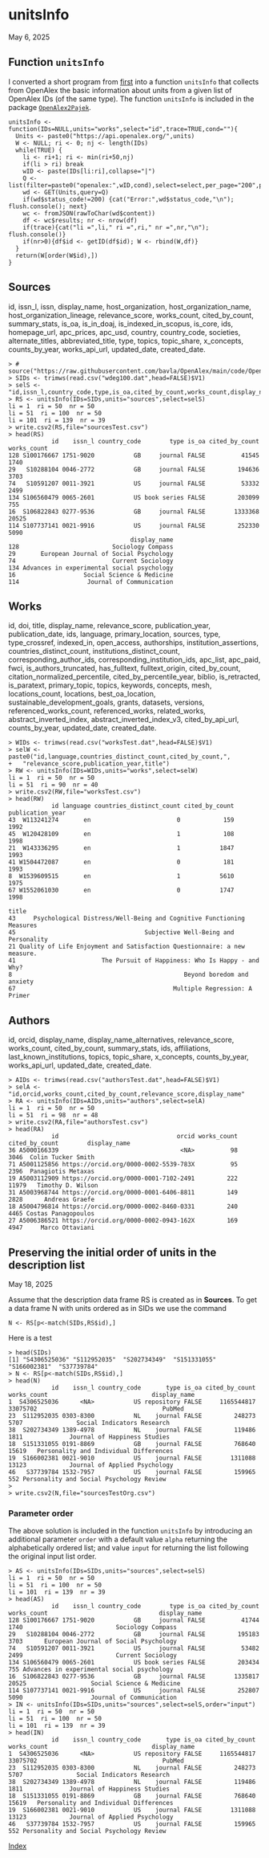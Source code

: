 # unitsInfo

May 6, 2025

## Function `unitsInfo`

I converted a short program from [first](first.md) into a function `unitsInfo` that collects from OpenAlex the basic information about units from a given list of OpenAlex IDs (of the same type). The function `unitsInfo` is included in the package  [`OpenAlex2Pajek`](https://github.com/bavla/OpenAlex/tree/main/OpenAlex2Pajek).

```
unitsInfo <- function(IDs=NULL,units="works",select="id",trace=TRUE,cond=""){
  Units <- paste0("https://api.openalex.org/",units) 
  W <- NULL; ri <- 0; nj <- length(IDs)
  while(TRUE) {
    li <- ri+1; ri <- min(ri+50,nj)
    if(li > ri) break
    wID <- paste(IDs[li:ri],collapse="|")
    Q <- list(filter=paste0("openalex:",wID,cond),select=select,per_page="200",page="1")
    wd <- GET(Units,query=Q)
    if(wd$status_code!=200) {cat("Error:",wd$status_code,"\n"); flush.console(); next}
    wc <- fromJSON(rawToChar(wd$content))
    df <- wc$results; nr <- nrow(df)
    if(trace){cat("li =",li," ri =",ri," nr =",nr,"\n"); flush.console()}
    if(nr>0){df$id <- getID(df$id); W <- rbind(W,df)}
  }
  return(W[order(W$id),])
}
```
## Sources

id, issn_l, issn, display_name, host_organization, host_organization_name, host_organization_lineage, relevance_score, works_count, cited_by_count, summary_stats, is_oa, is_in_doaj, is_indexed_in_scopus, is_core, ids, homepage_url, apc_prices, apc_usd, country, country_code, societies, alternate_titles, abbreviated_title, type, topics, topic_share, x_concepts, counts_by_year, works_api_url, updated_date, created_date.

```
> # source("https://raw.githubusercontent.com/bavla/OpenAlex/main/code/OpenAlex2Pajek.R")
> SIDs <- trimws(read.csv("wdeg100.dat",head=FALSE)$V1)
> selS <- "id,issn_l,country_code,type,is_oa,cited_by_count,works_count,display_name"
> RS <- unitsInfo(IDs=SIDs,units="sources",select=selS)
li = 1  ri = 50  nr = 50 
li = 51  ri = 100  nr = 50 
li = 101  ri = 139  nr = 39 
> write.csv2(RS,file="sourcesTest.csv")
> head(RS)
            id    issn_l country_code        type is_oa cited_by_count works_count
128 S100176667 1751-9020           GB     journal FALSE          41545        1740
29   S10288104 0046-2772           GB     journal FALSE         194636        3703
74   S10591207 0011-3921           US     journal FALSE          53332        2499
134 S106560479 0065-2601           US book series FALSE         203099         755
16  S106822843 0277-9536           GB     journal FALSE        1333368       20525
114 S107737141 0021-9916           US     journal FALSE         252330        5090
                                  display_name
128                          Sociology Compass
29       European Journal of Social Psychology
74                           Current Sociology
134 Advances in experimental social psychology
16                   Social Science & Medicine
114                   Journal of Communication
```
## Works

id, doi, title, display_name, relevance_score, publication_year, publication_date, ids, language, primary_location, sources, type, type_crossref, indexed_in, open_access, authorships, institution_assertions, countries_distinct_count, institutions_distinct_count, corresponding_author_ids, corresponding_institution_ids, apc_list, apc_paid, fwci, is_authors_truncated, has_fulltext, fulltext_origin, cited_by_count, citation_normalized_percentile, cited_by_percentile_year, biblio, is_retracted, is_paratext, primary_topic, topics, keywords, concepts, mesh, locations_count, locations, best_oa_location, sustainable_development_goals, grants, datasets, versions, referenced_works_count, referenced_works, related_works, abstract_inverted_index, abstract_inverted_index_v3, cited_by_api_url, counts_by_year, updated_date, created_date.

```
> WIDs <- trimws(read.csv("worksTest.dat",head=FALSE)$V1)
> selW <- paste0("id,language,countries_distinct_count,cited_by_count,",
+   "relevance_score,publication_year,title")
> RW <- unitsInfo(IDs=WIDs,units="works",select=selW)
li = 1  ri = 50  nr = 50 
li = 51  ri = 90  nr = 40 
> write.csv2(RW,file="worksTest.csv")
> head(RW)
            id language countries_distinct_count cited_by_count publication_year
43  W113241274       en                        0            159             1992
45  W120428109       en                        1            108             1998
21  W143336295       en                        1           1847             1993
41 W1504472087       en                        0            181             1993
8  W1539609515       en                        1           5610             1975
67 W1552061030       en                        0           1747             1998
                                                                      title
43     Psychological Distress/Well-Being and Cognitive Functioning Measures
45                                    Subjective Well-Being and Personality
21 Quality of Life Enjoyment and Satisfaction Questionnaire: a new measure.
41                        The Pursuit of Happiness: Who Is Happy - and Why?
8                                                Beyond boredom and anxiety
67                                            Multiple Regression: A Primer
```

## Authors

id, orcid, display_name, display_name_alternatives, relevance_score, works_count, cited_by_count, summary_stats, ids, affiliations, last_known_institutions, topics, topic_share, x_concepts, counts_by_year, works_api_url, updated_date, created_date.

```
> AIDs <- trimws(read.csv("authorsTest.dat",head=FALSE)$V1)
> selA <- "id,orcid,works_count,cited_by_count,relevance_score,display_name"
> RA <- unitsInfo(IDs=AIDs,units="authors",select=selA)
li = 1  ri = 50  nr = 50 
li = 51  ri = 98  nr = 48 
> write.csv2(RA,file="authorsTest.csv")
> head(RA)
            id                                 orcid works_count cited_by_count        display_name
36 A5000166339                                  <NA>          98           3046  Colin Tucker Smith
71 A5001125856 https://orcid.org/0000-0002-5539-783X          95           2396  Panagiotis Metaxas
19 A5003112909 https://orcid.org/0000-0001-7102-2491         222          11979   Timothy D. Wilson
31 A5003968744 https://orcid.org/0000-0001-6406-8811         149           2828      Andreas Graefe
18 A5004796814 https://orcid.org/0000-0002-8460-0331         240           4465 Costas Panagopoulos
27 A5006386521 https://orcid.org/0000-0002-0943-162X         169           4947     Marco Ottaviani
```

## Preserving the initial order of units in the description list

May 18, 2025

Assume that the description data frame RS is created as in **Sources**. To get a data frame N with units ordered as in SIDs we use the command
```
N <- RS[p<-match(SIDs,RS$id),]
```
Here is a test
```
> head(SIDs)
[1] "S4306525036" "S112952035"  "S202734349"  "S151331055"  "S166002381"  "S37739784"  
> N <- RS[p<-match(SIDs,RS$id),]
> head(N)
            id    issn_l country_code       type is_oa cited_by_count works_count                             display_name
1  S4306525036      <NA>           US repository FALSE     1165544817    33075702                                   PubMed
23  S112952035 0303-8300           NL    journal FALSE         248273        5707               Social Indicators Research
38  S202734349 1389-4978           NL    journal FALSE         119486        1811             Journal of Happiness Studies
18  S151331055 0191-8869           GB    journal FALSE         768640       15619   Personality and Individual Differences
19  S166002381 0021-9010           US    journal FALSE        1311088       13123            Journal of Applied Psychology
46   S37739784 1532-7957           US    journal FALSE         159965         552 Personality and Social Psychology Review
> 
> write.csv2(N,file="sourcesTestOrg.csv")
```

### Parameter order

The above solution is included in the function `unitsInfo` by introducing an additional parameter `order` with a default value `alpha` returning the alphabetically ordered list; and value `input` for returning the list following the original input list order.
```
> AS <- unitsInfo(IDs=SIDs,units="sources",select=selS)
li = 1  ri = 50  nr = 50 
li = 51  ri = 100  nr = 50 
li = 101  ri = 139  nr = 39 
> head(AS)
            id    issn_l country_code        type is_oa cited_by_count works_count                               display_name
128 S100176667 1751-9020           GB     journal FALSE          41744        1740                          Sociology Compass
29   S10288104 0046-2772           GB     journal FALSE         195183        3703      European Journal of Social Psychology
74   S10591207 0011-3921           US     journal FALSE          53482        2499                          Current Sociology
134 S106560479 0065-2601           US book series FALSE         203434         755 Advances in experimental social psychology
16  S106822843 0277-9536           GB     journal FALSE        1335817       20525                  Social Science & Medicine
114 S107737141 0021-9916           US     journal FALSE         252807        5090                   Journal of Communication
> IN <- unitsInfo(IDs=SIDs,units="sources",select=selS,order="input")
li = 1  ri = 50  nr = 50 
li = 51  ri = 100  nr = 50 
li = 101  ri = 139  nr = 39 
> head(IN)
            id    issn_l country_code       type is_oa cited_by_count works_count                             display_name
1  S4306525036      <NA>           US repository FALSE     1165544817    33075702                                   PubMed
23  S112952035 0303-8300           NL    journal FALSE         248273        5707               Social Indicators Research
38  S202734349 1389-4978           NL    journal FALSE         119486        1811             Journal of Happiness Studies
18  S151331055 0191-8869           GB    journal FALSE         768640       15619   Personality and Individual Differences
19  S166002381 0021-9010           US    journal FALSE        1311088       13123            Journal of Applied Psychology
46   S37739784 1532-7957           US    journal FALSE         159965         552 Personality and Social Psychology Review
```

[Index](https://github.com/bavla/OpenAlex/tree/main/ex/Sources)
